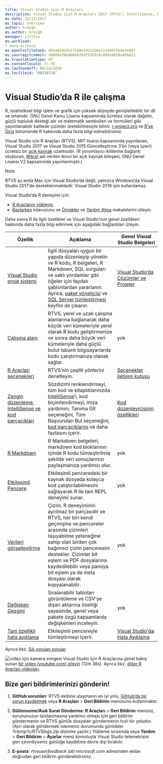 ```yaml
---
title: Visual Studio için R Araçları
description: Visual Studio için R Araçları 2017 (RTVS); IntelliSense, hata ayıklama ve uzak çalışma alanları gibi birçok dil özelliği sağlayan, ücretsiz bir açık kaynak uzantısıdır.
ms.date: 11/13/2017
ms.topic: overview
author: kraigb
ms.author: kraigb
manager: jillfra
ms.workload:
- data-science
ms.openlocfilehash: 89aa8b9d1b1f288e19252b8a111666f5b4e3e087
ms.sourcegitcommit: d8609a78b460d4783f5d59c0c89454910a4dbd21
ms.translationtype: HT
ms.contentlocale: tr-TR
ms.lasthandoff: 08/14/2020
ms.locfileid: "88238718"
---
```

# <a name="work-with-r-in-visual-studio"></a>Visual Studio’da R ile çalışma

R, istatistiksel bilgi işlem ve grafik için yüksek düzeyde genişletilebilir bir dil ve ortamdır. GNU Genel Kamu Lisansı kapsamında ücretsiz olarak dağıtılır, güçlü topluluk desteği alır ve matematik sembolleri ve formülleri gibi yayımlanabilir kalitede çizimler üretebilmesiyle bilinir. [r-project.org](https://www.r-project.org/about.html) ve [R’ye Giriş](https://cran.r-project.org/doc/manuals/r-release/R-intro.html) bölümünde R hakkında daha fazla bilgi edinebilirsiniz.

Visual Studio için R Araçları (RTVS), MIT lisansı kapsamında yayınlanan, Visual Studio 2017 ve Visual Studio 2015 Güncelleştirme 3’ün (veya üzeri) ücretsiz bir [açık kaynak](https://github.com/microsoft/RTVS) uzantısıdır. (R yorumlayıcı ikililerine bağlantı oluşturan, [RHost](https://github.com/microsoft/R-Host) adı verilen ikinci bir açık kaynak bileşeni, GNU Genel Lisansı V2 kapsamında yayınlanmıştır.)

> [!Note]
> RTVS şu anda Mac için Visual Studio’da değil, yalnızca Windows’da Visual Studio 2017’de desteklenmektedir. Visual Studio 2019 için kullanılamaz.

Visual Studio’da R deneyimi için:

- [R Araçlarını yükleyin](installing-r-tools-for-visual-studio.md).
- [Başlarken](getting-started-with-r.md) kılavuzunu ve [Örnekler](getting-started-samples.md) ve [Yardım Alma](getting-started-help.md) makalelerini izleyin.

Daha sonra R ile ilgili özellikler ve Visual Studio’nun genel özellikleri hakkında daha fazla bilgi edinmek için aşağıdaki bağlantıları izleyin.

| Özellik | Açıklama | Genel Visual Studio Belgeleri |
| --- | --- | --- |
| [Visual Studio proje sistemi](r-projects-in-visual-studio.md) | İlgili dosyaları uygun bir yapıda düzenleyip yönetin ve R kodu, R belgeleri, R Markdown, SQL sorguları ve saklı yordamlar gibi öğeler için faydalı şablonlardan yararlanın. Ayrıca, [paket yöneticisi](r-package-manager-in-visual-studio.md) ve [SQL Server tümleştirmesi](integrating-sql-server-with-r.md) keyfini de çıkarın.  | [Visual Studio’da Çözümler ve Projeler](../ide/solutions-and-projects-in-visual-studio.md) |
| [Çalışma alanı](r-workspaces-in-visual-studio.md) | RTVS, yerel ve uzak çalışma alanlarına bağlanarak daha küçük veri kümeleriyle yerel olarak R kodu geliştirmenize ve sonra daha büyük veri kümeleriyle daha güçlü bulut tabanlı bilgisayarlarda kodu çalıştırmanıza olanak sağlar. | yok |
| [R Araçları seçenekleri](options-for-r-tools-in-visual-studio.md) | RTVS’nin çeşitli yönlerini denetleyin. | [Seçenekler iletişim kutusu](../ide/reference/options-dialog-box-visual-studio.md) |
| [Zengin düzenleme, IntelliSense ve kod parçacıkları](editing-r-code-in-visual-studio.md) | Sözdizimi renklendirmeyi, tüm kod ve kitaplıklarınızda [IntelliSense](r-intellisense.md)’i, kod biçimlendirmeyi, imza yardımını, Tanıma Git seçeneğini, Tüm Başvuruları Bul seçeneğini, [kod parçacıklarını](code-snippets-for-r.md) ve daha fazlasını içerir. | [Kod düzenleyicisinin özellikleri](../ide/writing-code-in-the-code-and-text-editor.md) |
| [R Markdown](rmarkdown-with-r-in-visual-studio.md) | R Markdown belgeleri, markdown kod bloklarının içinde R kodu tümleştirilmiş şekilde veri sonuçlarınızı paylaşmanıza yardımcı olur. | yok |
| [Etkileşimli Pencere](interactive-repl-for-r-in-visual-studio.md) | Etkileşimli penceredeki bir kaynak dosyada kolayca kod çalıştırılabilmesini sağlayarak R ile tam REPL deneyimi sunar. | yok |
| [Verileri görselleştirme](visualizing-data-with-r-in-visual-studio.md) | Çizim, R deneyiminin ayrılmaz bir parçasıdır ve RTVS, her biri kendi geçmişine ve pencereler arasında çizimleri taşıyabilme yeteneğine sahip olan birden çok bağımsız çizim penceresini destekler. Çizimler bit eşlem ve PDF dosyalarına kaydedilebilir veya panoya bit eşlem ya da meta dosyası olarak kopyalanabilir.  | yok |
| [Değişken Gezgini](variable-explorer.md) | Sıralanabilir tabloları görüntüleme ve CSV’ye dışarı aktarma özelliği sayesinde, genel veya pakete özgü kapsamlarda değişkenleri inceleyin. | yok |
| [Tam özellikli hata ayıklama](debugging-r-in-visual-studio.md) | Etkileşimli pencereyle tümleştirmeyi içerir. | [Visual Studio'da Hata Ayıklama](../debugger/debugger-feature-tour.md) |

Ayrıca bkz. [Sık sorulan sorular](faq.md).

![video için kamera simgesi](../install/media/video-icon.png "Nasıl yapılacağını görmek için") Visual Studio için R Araçlarına genel bakış sunan [bir video (youtube.com) izleyin](https://www.youtube.com/watch?v=dll3IS1bfWQ) (12m 36s). Ayrıca bkz. [diğer R Araçları videoları](https://www.youtube.com/results?search_query=R+Tools+for+visual+studio).

## <a name="send-us-your-feedback"></a>Bize geri bildirimlerinizi gönderin!

1. **GitHub sorunları**: RTVS ekibine ulaşmanın en iyi yolu, [GitHub’da bir sorun kaydetmek](https://github.com/Microsoft/RTVS/issues) veya **R Araçları** > **Geri Bildirim** menüsünü kullanmaktır.

1. **Gülümseme/Asık Surat Gönderme**: **R Araçları** > **Geri Bildirim** menüsü, sorununuzun tanılanmasına yardımcı olması için geri bildirim göndermenin ve RTVS günlük dosyaları göndermenin hızlı bir yoludur. (Ayrı olarak göndermek istemeniz durumunda günlükler *%temp%/RTVSlogs.zip* dizinine yazılır.) Yükleme sırasında veya **Yardım** > **Geri Bildirim** > **Ayarlar** menü komutuyla Visual Studio telemetrisini geri çevirdiyseniz günlüğe kaydetme devre dışı bırakılır.

1. **E-posta**: *rtvsuserfeedback (at) microsoft.com* adresinden ekibe doğrudan geri bildirim gönderebilirsiniz.
